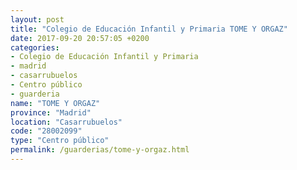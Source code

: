```yaml
---
layout: post
title: "Colegio de Educación Infantil y Primaria TOME Y ORGAZ"
date: 2017-09-20 20:57:05 +0200
categories:
- Colegio de Educación Infantil y Primaria
- madrid
- casarrubuelos
- Centro público
- guarderia
name: "TOME Y ORGAZ"
province: "Madrid"
location: "Casarrubuelos"
code: "28002099"
type: "Centro público"
permalink: /guarderias/tome-y-orgaz.html
---
```

